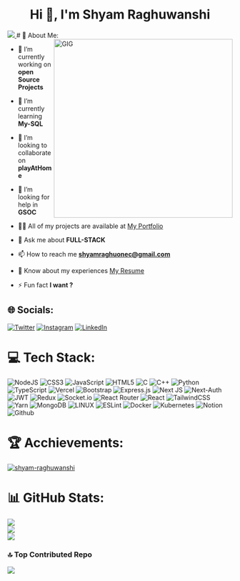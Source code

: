 <h1 align="center">Hi 👋, I'm Shyam Raghuwanshi</h1>
 
<a align="right" href="https://visitcount.itsvg.in">
  <img src="https://visitcount.itsvg.in/api?id=shyam-raghuwanshi&label=Profile%20Views&color=0&icon=0&pretty=false" />
</a>
# 💫 About Me:
<img align="right" width="400" src="https://media0.giphy.com/media/vrJbsF0hf9bWMjOUvc/giphy.gif?cid=ecf05e47n0yq0kg3yobl1kq1oisn4y6q8qp2bqqoa2p44ocq&ep=v1_gifs_search&rid=giphy.gif&ct=g" alt="GIG" />

- 🔭 I’m currently working on **open Source Projects**

- 🌱 I’m currently learning **My-SQL**

- 👯 I’m looking to collaborate on **playAtHome**

- 🤝 I’m looking for help in **GSOC**

- 👨‍💻 All of my projects are available at [My Portfolio](https://shyam-dev.vercel.app/)

- 💬 Ask me about **FULL-STACK**

- 📫 How to reach me **shyamraghuonec@gmail.com**

- 📄 Know about my experiences [My Resume](https://shyam-dev.vercel.app/Shyam-Raghuwanshi.pdf)

- ⚡ Fun fact **I want ?**


## 🌐 Socials:
[![Twitter](https://img.shields.io/badge/Twitter-%231DA1F2.svg?logo=Twitter&logoColor=white)](https://twitter.com/ezSnippet) [![Instagram](https://img.shields.io/badge/Instagram-%23E4405F.svg?logo=Instagram&logoColor=white)](https://instagram.com/ezSnippet) [![LinkedIn](https://img.shields.io/badge/LinkedIn-%230077B5.svg?logo=linkedin&logoColor=white)](https://linkedin.com/in/ezSnippet) 


  # 💻 Tech Stack:
![NodeJS](https://img.shields.io/badge/node.js-6DA55F?style=for-the-badge&logo=node.js&logoColor=white) ![CSS3](https://img.shields.io/badge/css3-%231572B6.svg?style=for-the-badge&logo=css3&logoColor=white) ![JavaScript](https://img.shields.io/badge/javascript-%23323330.svg?style=for-the-badge&logo=javascript&logoColor=%23F7DF1E) ![HTML5](https://img.shields.io/badge/html5-%23E34F26.svg?style=for-the-badge&logo=html5&logoColor=white) ![C](https://img.shields.io/badge/C-E10098?style=for-the-badge&logo=C&logoColor=white) ![C++](https://img.shields.io/badge/c++-%23777BB4.svg?style=for-the-badge&logo=C++&logoColor=white) ![Python](https://img.shields.io/badge/python-3670A0?style=for-the-badge&logo=python&logoColor=ffdd54) ![TypeScript](https://img.shields.io/badge/typescript-%23007ACC.svg?style=for-the-badge&logo=typescript&logoColor=white) ![Vercel](https://img.shields.io/badge/vercel-%23000000.svg?style=for-the-badge&logo=vercel&logoColor=white) ![Bootstrap](https://img.shields.io/badge/bootstrap-%23563D7C.svg?style=for-the-badge&logo=bootstrap&logoColor=white) ![Express.js](https://img.shields.io/badge/express.js-%23404d59.svg?style=for-the-badge&logo=express&logoColor=%2361DAFB) ![Next JS](https://img.shields.io/badge/Next-black?style=for-the-badge&logo=next.js&logoColor=white) ![Next-Auth](https://img.shields.io/badge/NextAuth-3670A0?style=for-the-badge&logo=next.js&logoColor=ffdd54) ![JWT](https://img.shields.io/badge/JWT-black?style=for-the-badge&logo=next.js%20web%20tokens) ![Redux](https://img.shields.io/badge/redux-%23593d88.svg?style=for-the-badge&logo=redux&logoColor=white) ![Socket.io](https://img.shields.io/badge/Socket.io-black?style=for-the-badge&logo=socket.io&badgeColor=010101) ![React Router](https://img.shields.io/badge/React_Router-CA4245?style=for-the-badge&logo=react-router&logoColor=white) ![React](https://img.shields.io/badge/react-%2320232a.svg?style=for-the-badge&logo=react&logoColor=%2361DAFB) ![TailwindCSS](https://img.shields.io/badge/tailwindcss-%2338B2AC.svg?style=for-the-badge&logo=tailwind-css&logoColor=white) ![Yarn](https://img.shields.io/badge/yarn-%232C8EBB.svg?style=for-the-badge&logo=yarn&logoColor=white) ![MongoDB](https://img.shields.io/badge/MongoDB-%234ea94b.svg?style=for-the-badge&logo=mongodb&logoColor=white) ![LINUX](https://img.shields.io/badge/Linux-FCC624?style=for-the-badge&logo=linux&logoColor=black) ![ESLint](https://img.shields.io/badge/ESLint-4B3263?style=for-the-badge&logo=eslint&logoColor=white) ![Docker](https://img.shields.io/badge/docker-%230db7ed.svg?style=for-the-badge&logo=docker&logoColor=white) ![Kubernetes](https://img.shields.io/badge/kubernetes-%23326ce5.svg?style=for-the-badge&logo=kubernetes&logoColor=white) ![Notion](https://img.shields.io/badge/Notion-%23000000.svg?style=for-the-badge&logo=notion&logoColor=white)![Github](https://img.shields.io/badge/github-%232C8EBB.svg?style=for-the-badge&logo=github&logoColor=white)

# 🏆 Acchievements:
  <p align="left"> <a href="https://github.com/ryo-ma/github-profile-trophy"><img src="https://github-profile-trophy.vercel.app/?username=shyam-raghuwanshi&theme=darkhub" alt="shyam-raghuwanshi" /></a> </p>

# 📊 GitHub Stats:
![](https://github-readme-stats.vercel.app/api?username=shyam-raghuwanshi&theme=dark&hide_border=false&include_all_commits=false&count_private=false)<br/>
![](https://github-readme-streak-stats.herokuapp.com/?user=shyam-raghuwanshi&theme=dark&hide_border=false)<br/>
![](https://github-readme-stats.vercel.app/api/top-langs/?username=shyam-raghuwanshi&theme=dark&hide_border=false&include_all_commits=false&count_private=false&layout=compact)

### 🔝 Top Contributed Repo
![](https://github-contributor-stats.vercel.app/api?username=shyam-raghuwanshi&limit=5&theme=tokyonight&combine_all_yearly_contributions=true)

